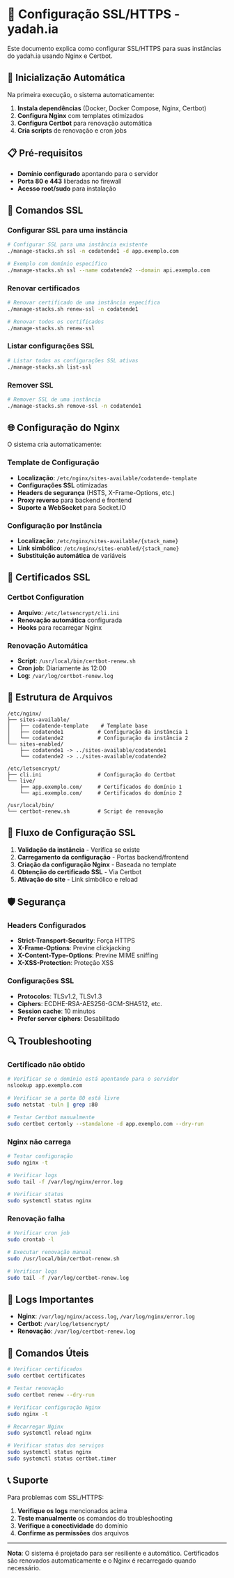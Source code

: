 # 🔐 Configuração SSL/HTTPS - yadah.ia

Este documento explica como configurar SSL/HTTPS para suas instâncias do yadah.ia usando Nginx e Certbot.

## 🚀 Inicialização Automática

Na primeira execução, o sistema automaticamente:

1. **Instala dependências** (Docker, Docker Compose, Nginx, Certbot)
2. **Configura Nginx** com templates otimizados
3. **Configura Certbot** para renovação automática
4. **Cria scripts** de renovação e cron jobs

## 📋 Pré-requisitos

- **Domínio configurado** apontando para o servidor
- **Porta 80 e 443** liberadas no firewall
- **Acesso root/sudo** para instalação

## 🔧 Comandos SSL

### Configurar SSL para uma instância

```bash
# Configurar SSL para uma instância existente
./manage-stacks.sh ssl -n codatende1 -d app.exemplo.com

# Exemplo com domínio específico
./manage-stacks.sh ssl --name codatende2 --domain api.exemplo.com
```

### Renovar certificados

```bash
# Renovar certificado de uma instância específica
./manage-stacks.sh renew-ssl -n codatende1

# Renovar todos os certificados
./manage-stacks.sh renew-ssl
```

### Listar configurações SSL

```bash
# Listar todas as configurações SSL ativas
./manage-stacks.sh list-ssl
```

### Remover SSL

```bash
# Remover SSL de uma instância
./manage-stacks.sh remove-ssl -n codatende1
```

## 🌐 Configuração do Nginx

O sistema cria automaticamente:

### Template de Configuração
- **Localização**: `/etc/nginx/sites-available/codatende-template`
- **Configurações SSL** otimizadas
- **Headers de segurança** (HSTS, X-Frame-Options, etc.)
- **Proxy reverso** para backend e frontend
- **Suporte a WebSocket** para Socket.IO

### Configuração por Instância
- **Localização**: `/etc/nginx/sites-available/{stack_name}`
- **Link simbólico**: `/etc/nginx/sites-enabled/{stack_name}`
- **Substituição automática** de variáveis

## 🔐 Certificados SSL

### Certbot Configuration
- **Arquivo**: `/etc/letsencrypt/cli.ini`
- **Renovação automática** configurada
- **Hooks** para recarregar Nginx

### Renovação Automática
- **Script**: `/usr/local/bin/certbot-renew.sh`
- **Cron job**: Diariamente às 12:00
- **Log**: `/var/log/certbot-renew.log`

## 📁 Estrutura de Arquivos

```
/etc/nginx/
├── sites-available/
│   ├── codatende-template    # Template base
│   ├── codatende1           # Configuração da instância 1
│   └── codatende2           # Configuração da instância 2
└── sites-enabled/
    ├── codatende1 -> ../sites-available/codatende1
    └── codatende2 -> ../sites-available/codatende2

/etc/letsencrypt/
├── cli.ini                  # Configuração do Certbot
└── live/
    ├── app.exemplo.com/     # Certificados do domínio 1
    └── api.exemplo.com/     # Certificados do domínio 2

/usr/local/bin/
└── certbot-renew.sh         # Script de renovação
```

## 🔄 Fluxo de Configuração SSL

1. **Validação da instância** - Verifica se existe
2. **Carregamento da configuração** - Portas backend/frontend
3. **Criação da configuração Nginx** - Baseada no template
4. **Obtenção do certificado SSL** - Via Certbot
5. **Ativação do site** - Link simbólico e reload

## 🛡️ Segurança

### Headers Configurados
- **Strict-Transport-Security**: Força HTTPS
- **X-Frame-Options**: Previne clickjacking
- **X-Content-Type-Options**: Previne MIME sniffing
- **X-XSS-Protection**: Proteção XSS

### Configurações SSL
- **Protocolos**: TLSv1.2, TLSv1.3
- **Ciphers**: ECDHE-RSA-AES256-GCM-SHA512, etc.
- **Session cache**: 10 minutos
- **Prefer server ciphers**: Desabilitado

## 🔍 Troubleshooting

### Certificado não obtido
```bash
# Verificar se o domínio está apontando para o servidor
nslookup app.exemplo.com

# Verificar se a porta 80 está livre
sudo netstat -tuln | grep :80

# Testar Certbot manualmente
sudo certbot certonly --standalone -d app.exemplo.com --dry-run
```

### Nginx não carrega
```bash
# Testar configuração
sudo nginx -t

# Verificar logs
sudo tail -f /var/log/nginx/error.log

# Verificar status
sudo systemctl status nginx
```

### Renovação falha
```bash
# Verificar cron job
sudo crontab -l

# Executar renovação manual
sudo /usr/local/bin/certbot-renew.sh

# Verificar logs
sudo tail -f /var/log/certbot-renew.log
```

## 📝 Logs Importantes

- **Nginx**: `/var/log/nginx/access.log`, `/var/log/nginx/error.log`
- **Certbot**: `/var/log/letsencrypt/`
- **Renovação**: `/var/log/certbot-renew.log`

## 🔧 Comandos Úteis

```bash
# Verificar certificados
sudo certbot certificates

# Testar renovação
sudo certbot renew --dry-run

# Verificar configuração Nginx
sudo nginx -t

# Recarregar Nginx
sudo systemctl reload nginx

# Verificar status dos serviços
sudo systemctl status nginx
sudo systemctl status certbot.timer
```

## 📞 Suporte

Para problemas com SSL/HTTPS:

1. **Verifique os logs** mencionados acima
2. **Teste manualmente** os comandos do troubleshooting
3. **Verifique a conectividade** do domínio
4. **Confirme as permissões** dos arquivos

---

**Nota**: O sistema é projetado para ser resiliente e automático. Certificados são renovados automaticamente e o Nginx é recarregado quando necessário. 